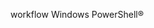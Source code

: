 <Token xmlns:xlink="http://www.w3.org/1999/xlink">workflow Windows PowerShell®</Token>

<!--HONumber=Apr16_HO1-->


